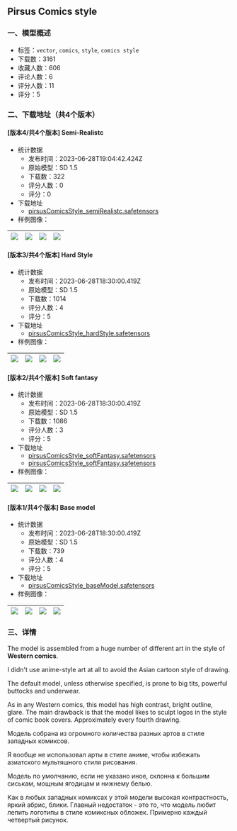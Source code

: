 ## Pirsus Comics style
### 一、模型概述

- 标签：`vector`, `comics`, `style`, `comics style`
- 下载数：3161
- 收藏人数：606
- 评论人数：6
- 评分人数：11
- 评分：5

### 二、下载地址（共4个版本）

#### [版本4/共4个版本] Semi-Realistc

- 统计数据
  - 发布时间：2023-06-28T19:04:42.424Z
  - 原始模型：SD 1.5
  - 下载数：322
  - 评分人数：0
  - 评分：0
- 下载地址
  - [pirsusComicsStyle_semiRealistc.safetensors](https://civitai.com/api/download/models/106052)
- 样例图像：

| <img src="https://image.civitai.com/xG1nkqKTMzGDvpLrqFT7WA/4e6b09af-2c70-4592-b05b-40bdfe9b4c4d/width=450/1324954.jpeg" /> | <img src="https://image.civitai.com/xG1nkqKTMzGDvpLrqFT7WA/40ff03c4-a1bc-45dd-b603-78fae93c961a/width=450/1324957.jpeg" /> | <img src="https://image.civitai.com/xG1nkqKTMzGDvpLrqFT7WA/67b0e553-98fe-4572-88fd-b784463bb66b/width=450/1324955.jpeg" /> | <img src="https://image.civitai.com/xG1nkqKTMzGDvpLrqFT7WA/f2ae3301-7675-46a6-982a-8c7da86fb895/width=450/1324956.jpeg" /> |
| ---- | ---- | ---- | ---- |

#### [版本3/共4个版本] Hard Style

- 统计数据
  - 发布时间：2023-06-28T18:30:00.419Z
  - 原始模型：SD 1.5
  - 下载数：1014
  - 评分人数：4
  - 评分：5
- 下载地址
  - [pirsusComicsStyle_hardStyle.safetensors](https://civitai.com/api/download/models/95969)
- 样例图像：

| <img src="https://image.civitai.com/xG1nkqKTMzGDvpLrqFT7WA/fb2249ee-0566-4e2c-b8fb-7461fa6b0cf4/width=450/1143694.jpeg" /> | <img src="https://image.civitai.com/xG1nkqKTMzGDvpLrqFT7WA/e45d30d7-b2c9-4491-824c-bc8c3e3017c8/width=450/1143695.jpeg" /> | <img src="https://image.civitai.com/xG1nkqKTMzGDvpLrqFT7WA/fd1be3fd-186f-41e1-909d-dbee0ebf6759/width=450/1143696.jpeg" /> | <img src="https://image.civitai.com/xG1nkqKTMzGDvpLrqFT7WA/c13a9480-6e05-462d-84da-25625855909f/width=450/1143698.jpeg" /> |
| ---- | ---- | ---- | ---- |

#### [版本2/共4个版本] Soft fantasy

- 统计数据
  - 发布时间：2023-06-28T18:30:00.419Z
  - 原始模型：SD 1.5
  - 下载数：1086
  - 评分人数：3
  - 评分：5
- 下载地址
  - [pirsusComicsStyle_softFantasy.safetensors](https://civitai.com/api/download/models/89541)
  - [pirsusComicsStyle_softFantasy.safetensors](https://civitai.com/api/download/models/89541?type=Model&format=SafeTensor&size=full&fp=fp16)
- 样例图像：

| <img src="https://image.civitai.com/xG1nkqKTMzGDvpLrqFT7WA/c46e960b-6e7b-4e07-98dd-c38f15a4b79c/width=450/1035794.jpeg" /> | <img src="https://image.civitai.com/xG1nkqKTMzGDvpLrqFT7WA/2102e29d-ef29-41ad-a57a-41bbb99bdc94/width=450/1035797.jpeg" /> | <img src="https://image.civitai.com/xG1nkqKTMzGDvpLrqFT7WA/ffd300f1-8ff2-4d3a-8b04-a9ed0a74b178/width=450/1035798.jpeg" /> | <img src="https://image.civitai.com/xG1nkqKTMzGDvpLrqFT7WA/9a6c5b98-4596-4733-9885-f0272ae7399f/width=450/1035799.jpeg" /> |
| ---- | ---- | ---- | ---- |

#### [版本1/共4个版本] Base model

- 统计数据
  - 发布时间：2023-06-28T18:30:00.419Z
  - 原始模型：SD 1.5
  - 下载数：739
  - 评分人数：4
  - 评分：5
- 下载地址
  - [pirsusComicsStyle_baseModel.safetensors](https://civitai.com/api/download/models/88892)
- 样例图像：

| <img src="https://image.civitai.com/xG1nkqKTMzGDvpLrqFT7WA/61d68098-8da3-4e88-9154-3de5c452bfa1/width=450/1024362.jpeg" /> | <img src="https://image.civitai.com/xG1nkqKTMzGDvpLrqFT7WA/cba969a9-f9d9-4e5d-b063-770d51e25d5b/width=450/1024242.jpeg" /> | <img src="https://image.civitai.com/xG1nkqKTMzGDvpLrqFT7WA/c99b2e25-fb73-452b-b4e0-08b4028c23b8/width=450/1024365.jpeg" /> | <img src="https://image.civitai.com/xG1nkqKTMzGDvpLrqFT7WA/e3430af1-a791-4ccc-8e5a-44c04819c7fb/width=450/1024272.jpeg" /> |
| ---- | ---- | ---- | ---- |


### 三、详情
<p>The model is assembled from a huge number of different art in the style of <strong>Western comics</strong>. </p><p>I didn't use anime-style art at all to avoid the Asian cartoon style of drawing. </p><p>The default model, unless otherwise specified, is prone to big tits, powerful buttocks and underwear.</p><p>As in any Western comics, this model has high contrast, bright outline, glare. The main drawback is that the model likes to sculpt logos in the style of comic book covers. Approximately every fourth drawing.</p><p></p><p></p><p></p><p>Модель собрана из огромного количества разных артов в стиле западных комиксов. </p><p>Я вообще не использовал арты в стиле аниме, чтобы избежать азиатского мультяшного стиля рисования.</p><p>Модель по умолчанию, если не указано иное, склонна к большим сиськам, мощным ягодицам и нижнему белью.</p><p>Как в любых западных комиксах у этой модели высокая контрастность, яркий абрис, блики. Главный недостаток - это то, что модель любит лепить логотипы в стиле комиксных обложек. Примерно каждый четвертый рисунок.</p>